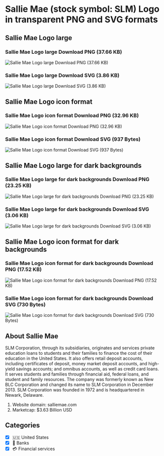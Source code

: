 # Sallie Mae (stock symbol: SLM) Logo in transparent PNG and SVG formats

## Sallie Mae Logo large

### Sallie Mae Logo large Download PNG (37.66 KB)

![Sallie Mae Logo large Download PNG (37.66 KB)](/img/orig/SLM_BIG-e386cef3.png)

### Sallie Mae Logo large Download SVG (3.86 KB)

![Sallie Mae Logo large Download SVG (3.86 KB)](/img/orig/SLM_BIG-cb7d2964.svg)

## Sallie Mae Logo icon format

### Sallie Mae Logo icon format Download PNG (32.96 KB)

![Sallie Mae Logo icon format Download PNG (32.96 KB)](/img/orig/SLM-7e283c70.png)

### Sallie Mae Logo icon format Download SVG (937 Bytes)

![Sallie Mae Logo icon format Download SVG (937 Bytes)](/img/orig/SLM-e3935424.svg)

## Sallie Mae Logo large for dark backgrounds

### Sallie Mae Logo large for dark backgrounds Download PNG (23.25 KB)

![Sallie Mae Logo large for dark backgrounds Download PNG (23.25 KB)](/img/orig/SLM_BIG.D-cb5f12d6.png)

### Sallie Mae Logo large for dark backgrounds Download SVG (3.06 KB)

![Sallie Mae Logo large for dark backgrounds Download SVG (3.06 KB)](/img/orig/SLM_BIG.D-9a43f49f.svg)

## Sallie Mae Logo icon format for dark backgrounds

### Sallie Mae Logo icon format for dark backgrounds Download PNG (17.52 KB)

![Sallie Mae Logo icon format for dark backgrounds Download PNG (17.52 KB)](/img/orig/SLM.D-b2b02577.png)

### Sallie Mae Logo icon format for dark backgrounds Download SVG (730 Bytes)

![Sallie Mae Logo icon format for dark backgrounds Download SVG (730 Bytes)](/img/orig/SLM.D-0ac3bff2.svg)

## About Sallie Mae

SLM Corporation, through its subsidiaries, originates and services private education loans to students and their families to finance the cost of their education in the United States. It also offers retail deposit accounts, including certificates of deposit, money market deposit accounts, and high-yield savings accounts; and omnibus accounts, as well as credit card loans. It serves students and families through financial aid, federal loans, and student and family resources. The company was formerly known as New BLC Corporation and changed its name to SLM Corporation in December 2013. SLM Corporation was founded in 1972 and is headquartered in Newark, Delaware.

1. Website domain: salliemae.com
2. Marketcap: $3.63 Billion USD


## Categories
- [x] 🇺🇸 United States
- [x] 🏦 Banks
- [x] 💳 Financial services
